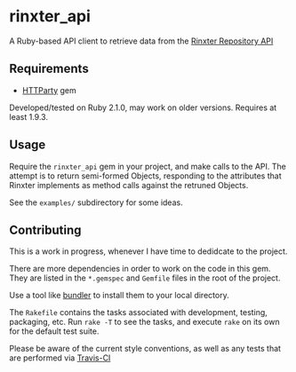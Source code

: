 # rinxter_api

A Ruby-based API client to retrieve data from the [Rinxter Repository API][rinxterapi]

## Requirements

* [HTTParty][] gem

Developed/tested on Ruby 2.1.0, may work on older versions. Requires at least 1.9.3.

## Usage

Require the `rinxter_api` gem in your project, and make calls to the API.
The attempt is to return semi-formed Objects, responding to the attributes that Rinxter
implements as method calls against the retruned Objects.

See the `examples/` subdirectory for some ideas.

## Contributing

This is a work in progress, whenever I have time to dedidcate to the project.

There are more dependencies in order to work on the code in this gem.
They are listed in the `*.gemspec` and `Gemfile` files in the root of the project.

Use a tool like [bundler][] to install them to your local directory.

The `Rakefile` contains the tasks associated with development, testing, packaging, etc.
Run `rake -T` to see the tasks, and execute `rake` on its own for the default test suite.

Please be aware of the current style conventions, as well as any tests that are performed via [Travis-CI][]


[bundler]: http://bundler.io/
[HTTParty]: https://github.com/jnunemaker/httparty
[rinxterapi]: http://rinxter.com/www/?p=266
[Travis-CI]: https://travis-ci.org/

